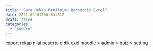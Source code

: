 ```yaml
---
title: "Cara Rekap Penilaian Beroutpit Excel"
date: 2021-02-01T06:53:01Z
draft: false
categories:
  - "moodle"
---
```


 export rekap nilai peserta didik exel
moodle > admin > quiz > setting

